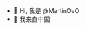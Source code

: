 - 👋 Hi, 我是 @MartinOvO
- 👀 我来自中国

<!---
MartinOvO/MartinOvO is a ✨ special ✨ repository because its `README.md` (this file) appears on your GitHub profile.
You can click the Preview link to take a look at your changes.
--->
